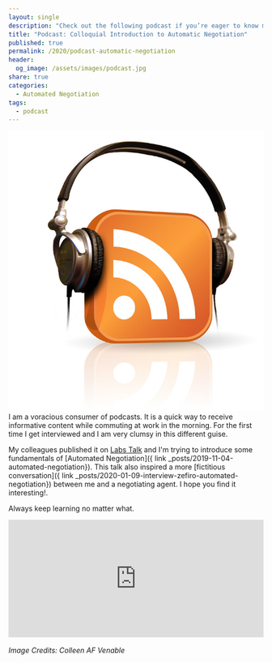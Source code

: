 ```yaml
---
layout: single
description: "Check out the following podcast if you’re eager to know more about automated negotiation and you want to get inspired by who are sharing your experience with you."
title: "Podcast: Colloquial Introduction to Automatic Negotiation"
published: true
permalink: /2020/podcast-automatic-negotiation
header:
  og_image: /assets/images/podcast.jpg
share: true
categories:
  - Automated Negotiation
tags:
  - podcast
---
```

![](/assets/images/podcast.jpg)
I am a voracious consumer of podcasts. It is a quick way to receive informative content while commuting at work in the morning.
For the first time I get interviewed and I am very clumsy in this different guise.

My colleagues published it on [Labs Talk](https://cxlabs.sap.com/2020/01/16/labs-talk-feature-happy-new-year/) and I'm trying to introduce some fundamentals of [Automated Negotiation]({ link _posts/2019-11-04-automated-negotiation}). This talk also inspired a more [fictitious conversation]({ link _posts/2020-01-09-interview-zefiro-automated-negotiation}) between me and a negotiating agent. I hope you find it interesting!.

Always keep learning no matter what.

<iframe src="https://open.spotify.com/embed-podcast/episode/0cPHZ1G50a7ArljgELgjoA" width="100%" height="232" frameborder="0" allowtransparency="true" allow="encrypted-media"></iframe>


*Image Credits: Colleen AF Venable*
